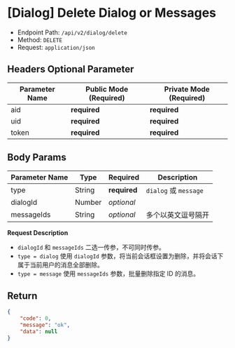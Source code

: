 # [Dialog] Delete Dialog or Messages

- Endpoint Path: `/api/v2/dialog/delete`
- Method: `DELETE`
- Request: `application/json`

## Headers Optional Parameter

| Parameter Name | Public Mode (Required) | Private Mode (Required) |
| --- | --- | --- |
| aid | **required** | **required** |
| uid | **required** | **required** |
| token | **required** | **required** |

## Body Params

| Parameter Name | Type | Required | Description |
| --- | --- | --- | --- |
| type | String | **required** | `dialog` 或 `message` |
| dialogId | Number | *optional* |  |
| messageIds | String | *optional* | 多个以英文逗号隔开 |

**Request Description**

- `dialogId` 和 `messageIds` 二选一传参，不可同时传参。
- `type = dialog` 使用 `dialogId` 参数，将当前会话框设置为删除，并将会话下属于当前用户的消息全部删除。
- `type = message` 使用 `messageIds` 参数，批量删除指定 ID 的消息。

## Return

```json
{
    "code": 0,
    "message": "ok",
    "data": null
}
```
